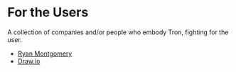 # For the Users
A collection of companies and/or people who embody Tron, fighting for the user.

* [Ryan Montgomery](ryanMontgomery.md)
* [Draw.io](drawio.md)
